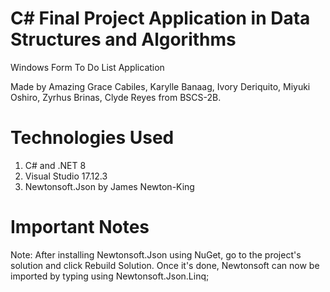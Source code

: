 # C# Final Project Application in Data Structures and Algorithms
Windows Form To Do List Application

Made by Amazing Grace Cabiles, Karylle Banaag, Ivory Deriquito, Miyuki Oshiro, Zyrhus Brinas, Clyde Reyes from BSCS-2B.

# Technologies Used
1. C# and .NET 8
2. Visual Studio 17.12.3
3. Newtonsoft.Json by James Newton-King

# Important Notes
Note: After installing Newtonsoft.Json using NuGet, go to the project's solution and click Rebuild Solution. Once it's done, Newtonsoft can now be imported by typing using Newtonsoft.Json.Linq;